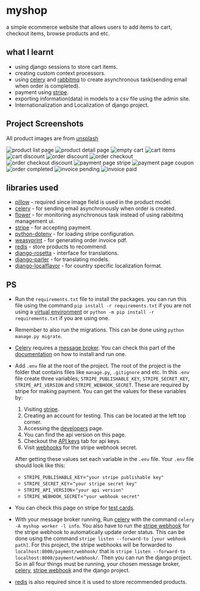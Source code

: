 # myshop

a simple ecommerce website that allows users to add items to cart, checkout items, browse products
and etc.

## what I learnt

- using django sessions to store cart items.
- creating custom context processors.
- using [celery](https://docs.celeryq.dev/en/stable/getting-started/first-steps-with-celery.html) and [rabbitmq](https://www.rabbitmq.com/#getstarted) to create asynchronous task(sending email when order is completed).
- payment using [stripe](https://stripe.com/).
- exporting information(data) in models to a csv file using the admin site.
- Internationalization and Localization of django project.

## Project Screenshots

All product images are from [unsplash](https://unsplash.com/)

![product list page](assets/img/product_list_page.png)
![product detail page](assets/img/product_detail_page.png)
![empty cart](assets/img/empty_cart.png)
![cart items](assets/img/cart_items.png)
![cart discount](assets/img/cart_discount.png)
![order discount](assets/img/order_discount.png)
![order checkout](assets/img/order_checkout.png)
![order checkout discount](assets/img/checkout_discount.png)
![payment page stripe](assets/img/payment_page_stripe.png)
![payment page coupon](assets/img/stripe_checkout_discount.png)
![order completed](assets/img/order_completed.png)
![invoice pending](assets/img/invoice_pending.png)
![invoice paid](assets/img/invoice_paid.png)

## libraries used

- [pillow](https://python-pillow.org/) - required since image field is used in the product model.
- [celery](https://docs.celeryq.dev/en/stable/getting-started/first-steps-with-celery.html) - for sending email asynchronously when order is created.
- [flower](https://flower.readthedocs.io/en/latest/) - for monitoring asynchronous task instead of using rabbitmq management ui.
- [stripe](https://github.com/stripe/stripe-python) - for accepting payment.
- [python-dotenv](https://github.com/theskumar/python-dotenv) - for loading stripe configuration.
- [weasyprint](https://doc.courtbouillon.org/weasyprint/stable/first_steps.html) - for generating order invoice pdf.
- [redis](https://github.com/redis/redis-py) - store products to recommend.
- [django-rosetta](https://django-rosetta.readthedocs.io/) - interface for translations.
- [django-parler](https://django-parler.readthedocs.io/en/stable/) - for translating models.
- [django-localflavor](https://django-localflavor.readthedocs.io/en/latest/) - for country specific localization format.

## PS

- Run the `requirements.txt` file to install the packages. you can run this file using the command `pip install -r requirements.txt` if you are not using a [virtual environment](https://docs.python.org/3/library/venv.html) or `python -m pip install -r requirements.txt` if you are using one.

- Remember to also run the migrations. This can be done using `python manage.py migrate`.

- [Celery](https://docs.celeryq.dev/en/stable/getting-started/first-steps-with-celery.html) requires a [message broker](https://en.wikipedia.org/wiki/Message_broker). You can check this part of the [documentation](https://docs.celeryq.dev/en/stable/getting-started/first-steps-with-celery.html#choosing-a-broker) on how to install and run one.

- Add `.env` file at the root of the project. The root of the project is the folder that contains files like `manage.py`, `.gitignore` and etc. In this `.env` file create three variables; `STRIPE_PUBLISHABLE_KEY`, `STRIPE_SECRET_KEY`, `STRIPE_API_VERSION` and `STRIPE_WEBHOOK_SECRET`. These are required by stripe for making payment. You can get the values for these variables by:

  1.  Visiting [stripe](https://dashboard.stripe.com/login).
  2.  Creating an account for testing. This can be located at the left top corner.
  3.  Accessing the [developers](https://dashboard.stripe.com/test/developers) page.
  4.  You can find the api version on this page.
  5.  Checkout the [API keys](https://dashboard.stripe.com/test/apikeys) tab for api keys.
  6.  Visit [webhooks](https://dashboard.stripe.com/test/webhooks/create?endpoint_location=local) for the stripe webhook secret.

  After getting these values set each variable in the `.env` file. Your
  `.env` file should look like this:

  - `STRIPE_PUBLISHABLE_KEY`=`"your stripe publishable key"`
  - `STRIPE_SECRET_KEY`=`"your stripe secret key"`
  - `STRIPE_API_VERSION`=`"your api version"`
  - `STRIPE_WEBHOOK_SECRET`=`"your webhook secret"`

- You can check this page on stripe for [test cards](https://stripe.com/docs/testing).

- With your message broker running, Run [celery](https://docs.celeryq.dev/en/stable/getting-started/first-steps-with-celery.html) with the command `celery -A myshop worker -l info`. You also have to run the [stripe webhook](https://dashboard.stripe.com/test/webhooks/create?endpoint_location=local) for the stripe webhook to automatically update order status. This can be done using the command `stripe listen --forward-to [your webhook path]`. For this project, the stripe webhooks will be forwarded to `localhost:8000/payment/webhook/` that is `stripe listen --forward-to localhost:8000/payment/webhook/`. Then you can run the django project. So in all four things must be running, your chosen message broker, [celery](https://docs.celeryq.dev/en/stable/getting-started/first-steps-with-celery.html), [stripe webhook](https://dashboard.stripe.com/test/webhooks/create?endpoint_location=local) and the django project.

- [redis](https://redis.io/) is also required since it is used to store recommended products.
